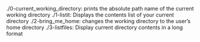 ./0-current_working_directory: prints the absolute path name of the current working directory
./1-listit: Displays the contents list of your current directory
./2-bring_me_home:  changes the working directory to the user’s home directory
./3-listfiles: Display current directory contents in a long format
